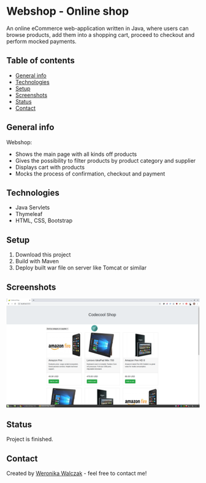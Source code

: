 # Webshop - Online shop
An online eCommerce web-application written in Java, where users can browse products, add them into a shopping cart, proceed to checkout and perform mocked payments. 

## Table of contents
* [General info](#general-info)
* [Technologies](#technologies)
* [Setup](#setup)
* [Screenshots](#screenshots)
* [Status](#status)
* [Contact](#contact)

## General info
Webshop:
* Shows the main page with all kinds off products
* Gives the possibility to filter products by product category and supplier
* Displays cart with products
* Mocks the process of confirmation, checkout and payment

## Technologies
* Java Servlets
* Thymeleaf
* HTML, CSS, Bootstrap

## Setup
1. Download this project
2. Build with Maven
3. Deploy built war file on server like Tomcat or similar 

## Screenshots
![Example screenshot](./screenshots/mainPage.png)

## Status
Project is finished.

## Contact
Created by [Weronika Walczak](mailto:weronikawalczak989@gmail.com) - feel free to contact me!
